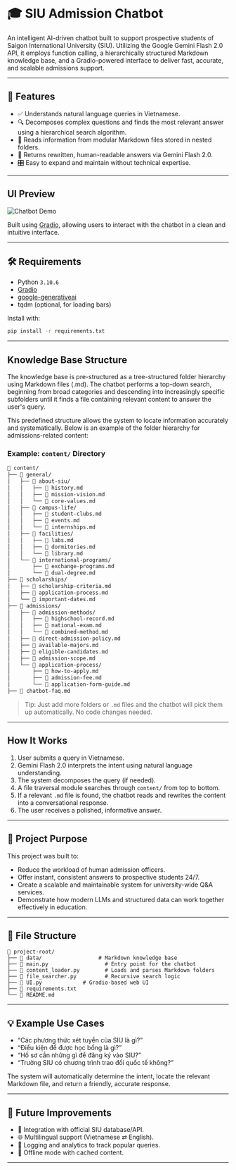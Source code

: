 # 🎓 SIU Admission Chatbot

An intelligent AI-driven chatbot built to support prospective students of Saigon International University (SIU). Utilizing the Google Gemini Flash 2.0 API, it employs function calling, a hierarchically structured Markdown knowledge base, and a Gradio-powered interface to deliver fast, accurate, and scalable admissions support.

---

## 🚀 Features

- ✅ Understands natural language queries in Vietnamese.
- 🔍 Decomposes complex questions and finds the most relevant answer using a hierarchical search algorithm.
- 📂 Reads information from modular Markdown files stored in nested folders.
- 💬 Returns rewritten, human-readable answers via Gemini Flash 2.0.
- 🎛️ Easy to expand and maintain without technical expertise.

---

## UI Preview

![Chatbot Demo](demo.gif)

Built using [Gradio](https://www.gradio.app/), allowing users to interact with the chatbot in a clean and intuitive interface.

---

## 🛠 Requirements

- Python `3.10.6`
- [Gradio](https://gradio.app/)
- [google-generativeai](https://pypi.org/project/google-generativeai/)
- tqdm (optional, for loading bars)

Install with:

```bash
pip install -r requirements.txt
````

---

## Knowledge Base Structure

The knowledge base is pre-structured as a tree-structured folder hierarchy using Markdown files (.md). The chatbot performs a top-down search, beginning from broad categories and descending into increasingly specific subfolders until it finds a file containing relevant content to answer the user's query.

This predefined structure allows the system to locate information accurately and systematically. Below is an example of the folder hierarchy for admissions-related content:

### Example: `content/` Directory

```bash
📁 content/
├── 📁 general/
│   ├── 📁 about-siu/
│   │   ├── 📄 history.md
│   │   ├── 📄 mission-vision.md
│   │   └── 📄 core-values.md
│   ├── 📁 campus-life/
│   │   ├── 📄 student-clubs.md
│   │   ├── 📄 events.md
│   │   └── 📄 internships.md
│   ├── 📁 facilities/
│   │   ├── 📄 labs.md
│   │   ├── 📄 dormitories.md
│   │   └── 📄 library.md
│   └── 📁 international-programs/
│       ├── 📄 exchange-programs.md
│       └── 📄 dual-degree.md
├── 📁 scholarships/
│   ├── 📄 scholarship-criteria.md
│   ├── 📄 application-process.md
│   └── 📄 important-dates.md
├── 📁 admissions/
│   ├── 📁 admission-methods/
│   │   ├── 📄 highschool-record.md
│   │   ├── 📄 national-exam.md
│   │   └── 📄 combined-method.md
│   ├── 📄 direct-admission-policy.md
│   ├── 📄 available-majors.md
│   ├── 📄 eligible-candidates.md
│   ├── 📄 admission-scope.md
│   └── 📁 application-process/
│       ├── 📄 how-to-apply.md
│       ├── 📄 admission-fee.md
│       └── 📄 application-form-guide.md
├── 📄 chatbot-faq.md
```

> Tip: Just add more folders or `.md` files and the chatbot will pick them up automatically. No code changes needed.

---

## How It Works

1. User submits a query in Vietnamese.
2. Gemini Flash 2.0 interprets the intent using natural language understanding.
3. The system decomposes the query (if needed).
4. A file traversal module searches through `content/` from top to bottom.
5. If a relevant `.md` file is found, the chatbot reads and rewrites the content into a conversational response.
6. The user receives a polished, informative answer.

---

## 🎯 Project Purpose

This project was built to:

* Reduce the workload of human admission officers.
* Offer instant, consistent answers to prospective students 24/7.
* Create a scalable and maintainable system for university-wide Q\&A services.
* Demonstrate how modern LLMs and structured data can work together effectively in education.

---

## 🧩 File Structure

```
📁 project-root/
├── 📁 data/                  # Markdown knowledge base
├── 📄 main.py                  # Entry point for the chatbot
├── 📄 content_loader.py        # Loads and parses Markdown folders
├── 📄 file_searcher.py         # Recursive search logic
├── 📄 UI.py             # Gradio-based web UI
├── 📄 requirements.txt
└── 📄 README.md
```

---

## 💡 Example Use Cases

* “Các phương thức xét tuyển của SIU là gì?”
* “Điều kiện để được học bổng là gì?”
* “Hồ sơ cần những gì để đăng ký vào SIU?”
* “Trường SIU có chương trình trao đổi quốc tế không?”

The system will automatically determine the intent, locate the relevant Markdown file, and return a friendly, accurate response.

---

## 📌 Future Improvements

* 🔗 Integration with official SIU database/API.
* 🌐 Multilingual support (Vietnamese ⇄ English).
* 🧾 Logging and analytics to track popular queries.
* 🤖 Offline mode with cached content.

---




